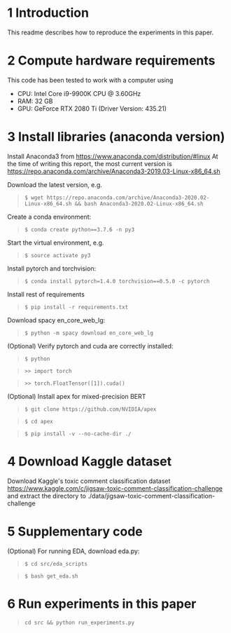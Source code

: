 # 1 Introduction

This readme describes how to reproduce the experiments in this paper.

# 2 Compute hardware requirements

This code has been tested to work with a computer using
* CPU: Intel Core i9-9900K CPU @ 3.60GHz
* RAM: 32 GB
* GPU: GeForce RTX 2080 Ti (Driver Version: 435.21)

# 3 Install libraries (anaconda version)

Install Anaconda3 from https://www.anaconda.com/distribution/#linux
At the time of writing this report, the most current version is
https://repo.anaconda.com/archive/Anaconda3-2019.03-Linux-x86_64.sh

Download the latest version, e.g.
>`$ wget https://repo.anaconda.com/archive/Anaconda3-2020.02-Linux-x86_64.sh && bash Anaconda3-2020.02-Linux-x86_64.sh`

Create a conda environment:
>`$ conda create python==3.7.6 -n py3`

Start the virtual environment, e.g.
>`$ source activate py3`

Install pytorch and torchvision:
>`$ conda install pytorch=1.4.0 torchvision==0.5.0 -c pytorch`

Install rest of requirements
>`$ pip install -r requirements.txt`

Download spacy en_core_web_lg:
>`$ python -m spacy download en_core_web_lg`

(Optional) Verify pytorch and cuda are correctly installed:
>`$ python`

>`>> import torch`

>`>> torch.FloatTensor([1]).cuda()`

(Optional) Install apex for mixed-precision BERT
>`$ git clone https://github.com/NVIDIA/apex`

>`$ cd apex`

>`$ pip install -v --no-cache-dir ./`

# 4 Download Kaggle dataset

Download Kaggle's toxic comment classification dataset https://www.kaggle.com/c/jigsaw-toxic-comment-classification-challenge
and extract the directory to ./data/jigsaw-toxic-comment-classification-challenge

# 5 Supplementary code

(Optional) For running EDA, download eda.py:
>`$ cd src/eda_scripts`

>`$ bash get_eda.sh`

# 6 Run experiments in this paper

> `cd src && python run_experiments.py`

